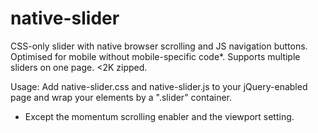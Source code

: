 native-slider
=============

CSS-only slider with native browser scrolling and JS navigation buttons. Optimised for mobile without mobile-specific code*. Supports multiple sliders on one page. <2K zipped.

Usage: Add native-slider.css and native-slider.js to your jQuery-enabled page and wrap your elements by a ".slider" container.

* Except the momentum scrolling enabler and the viewport setting.
